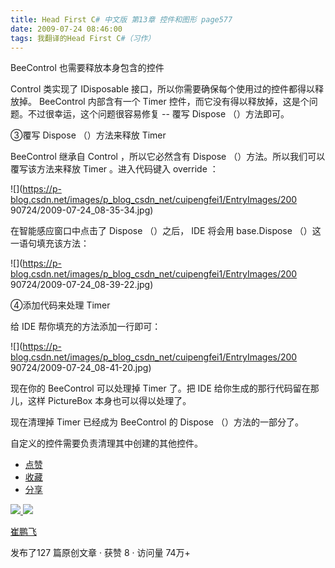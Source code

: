 ```yaml
---
title: Head First C# 中文版 第13章 控件和图形 page577
date: 2009-07-24 08:46:00
tags: 我翻译的Head First C#（习作）
---
```

BeeControl  也需要释放本身包含的控件

  

Control  类实现了  IDisposable  接口，所以你需要确保每个使用过的控件都得以释放掉。  BeeControl  内部含有一个
Timer  控件，而它没有得以释放掉，这是个问题。不过很幸运，这个问题很容易修复  \--  覆写  Dispose  （）方法即可。

  

③覆写  Dispose  （）方法来释放  Timer

  

BeeControl  继承自  Control  ，所以它必然含有  Dispose  （）方法。所以我们可以覆写该方法来释放  Timer
。进入代码键入  override  ：

  

![](https://p-blog.csdn.net/images/p_blog_csdn_net/cuipengfei1/EntryImages/200
90724/2009-07-24_08-35-34.jpg)

在智能感应窗口中点击了  Dispose  （）之后，  IDE  将会用  base.Dispose  （）这一语句填充该方法：

  

![](https://p-blog.csdn.net/images/p_blog_csdn_net/cuipengfei1/EntryImages/200
90724/2009-07-24_08-39-22.jpg)

④添加代码来处理  Timer

  

给  IDE  帮你填充的方法添加一行即可：

  

![](https://p-blog.csdn.net/images/p_blog_csdn_net/cuipengfei1/EntryImages/200
90724/2009-07-24_08-41-20.jpg)

现在你的  BeeControl  可以处理掉  Timer  了。把  IDE  给你生成的那行代码留在那儿，这样  PictureBox
本身也可以得以处理了。

  

现在清理掉  Timer  已经成为  BeeControl  的  Dispose  （）方法的一部分了。

  

自定义的控件需要负责清理其中创建的其他控件。

  

  * [ 点赞  ](javascript:;)
  * [ 收藏  ](javascript:;)
  * [ 分享 ](javascript:;)

[ ![](https://profile.csdnimg.cn/5/2/5/3_cuipengfei1)
![](https://g.csdnimg.cn/static/user-reg-year/1x/11.png)
](https://blog.csdn.net/cuipengfei1)

[ 崔鹏飞 ](https://blog.csdn.net/cuipengfei1)

发布了127 篇原创文章  ·  获赞 8  ·  访问量 74万+

